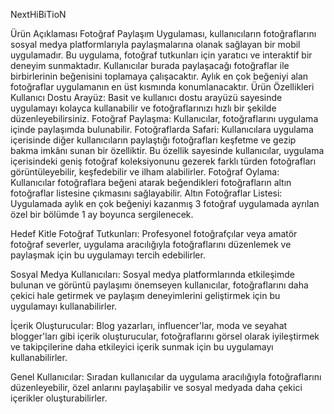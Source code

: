 NextHiBiTioN

Ürün Açıklaması
Fotoğraf Paylaşım Uygulaması, kullanıcıların fotoğraflarını sosyal medya platformlarıyla paylaşmalarına olanak sağlayan bir mobil uygulamadır. Bu uygulama, fotoğraf tutkunları için yaratıcı ve interaktif bir deneyim sunmaktadır. Kullanıcılar burada paylaşacağı fotoğraflar ile birbirlerinin beğenisini toplamaya çalışacaktır. Aylık en çok beğeniyi alan fotoğraflar uygulamanın en üst kısmında konumlanacaktır. 
Ürün Özellikleri
Kullanıcı Dostu Arayüz: Basit ve kullanıcı dostu arayüzü sayesinde uygulamayı kolayca kullanabilir ve fotoğraflarınızı hızlı bir şekilde düzenleyebilirsiniz.
Fotoğraf Paylaşma: Kullanıcılar, fotoğraflarını uygulama içinde paylaşımda bulunabilir. 
Fotoğraflarda Safari: Kullanıcılara uygulama içerisinde diğer kullanıcıların paylaştığı fotoğrafları keşfetme ve gezip bakma imkânı sunan bir özelliktir. Bu özellik sayesinde kullanıcılar, uygulama içerisindeki geniş fotoğraf koleksiyonunu gezerek farklı türden fotoğrafları görüntüleyebilir, keşfedebilir ve ilham alabilirler.
Fotoğraf Oylama: Kullanıcılar fotoğraflara beğeni atarak beğendikleri fotoğrafların altın fotoğraflar listesine çıkmasını sağlayabilir.
Altın Fotoğraflar Listesi: Uygulamada aylık en çok beğeniyi kazanmış 3 fotoğraf uygulamada ayrılan özel bir bölümde 1 ay boyunca sergilenecek.





Hedef Kitle
Fotoğraf Tutkunları: Profesyonel fotoğrafçılar veya amatör fotoğraf severler, uygulama aracılığıyla fotoğraflarını düzenlemek ve paylaşmak için bu uygulamayı tercih edebilirler.

Sosyal Medya Kullanıcıları: Sosyal medya platformlarında etkileşimde bulunan ve görüntü paylaşımı önemseyen kullanıcılar, fotoğraflarını daha çekici hale getirmek ve paylaşım deneyimlerini geliştirmek için bu uygulamayı kullanabilirler.

İçerik Oluşturucular: Blog yazarları, influencer'lar, moda ve seyahat blogger'ları gibi içerik oluşturucular, fotoğraflarını görsel olarak iyileştirmek ve takipçilerine daha etkileyici içerik sunmak için bu uygulamayı kullanabilirler.

Genel Kullanıcılar: Sıradan kullanıcılar da uygulama aracılığıyla fotoğraflarını düzenleyebilir, özel anlarını paylaşabilir ve sosyal medyada daha çekici içerikler oluşturabilirler.
